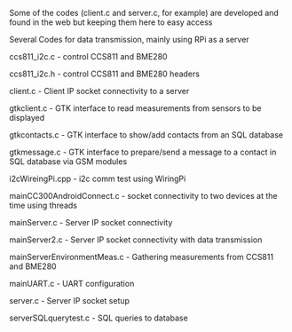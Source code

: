 Some of the codes (client.c and server.c, for example) are developed and found in the web but keeping them here to easy access

Several Codes for data transmission, mainly using RPi as a server

ccs811_i2c.c - control CCS811 and BME280

ccs811_i2c.h - control CCS811 and BME280 headers

client.c - Client IP socket connectivity to a server

gtkclient.c - GTK interface to read measurements from sensors to be displayed

gtkcontacts.c - GTK interface to show/add contacts from an SQL database

gtkmessage.c - GTK interface to prepare/send a message to a contact in SQL database via GSM modules 

i2cWireingPi.cpp - i2c comm test using WiringPi

mainCC300AndroidConnect.c - socket connectivity to two devices at the time using threads

mainServer.c - Server IP socket connectivity

mainServer2.c - Server IP socket connectivity with data transmission

mainServerEnvironmentMeas.c - Gathering measurements from CCS811 and BME280

mainUART.c - UART configuration

server.c - Server IP socket setup

serverSQLquerytest.c - SQL queries to database
